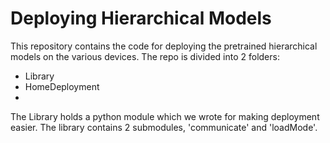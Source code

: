 # Deploying Hierarchical Models

This repository contains the code for deploying the pretrained hierarchical models on the 
various devices. The repo is divided into 2 folders:
- Library
- HomeDeployment
-
The Library holds a python module which we wrote for making deployment easier. The 
library contains 2 submodules, 'communicate' and 'loadMode'.  
